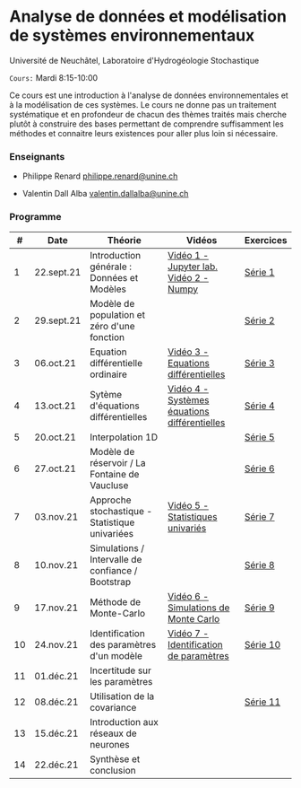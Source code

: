 # Analyse de données et modélisation de systèmes environnementaux

Université de Neuchâtel, Laboratoire d'Hydrogéologie Stochastique

`Cours:` Mardi  8:15-10:00 

Ce cours est une introduction à l'analyse de données environnementales et à la modélisation de ces systèmes. Le cours ne donne pas un traitement systématique et en profondeur de chacun des thèmes traités mais cherche plutôt à construire des bases permettant de comprendre suffisamment les méthodes et connaitre leurs existences pour aller plus loin si nécessaire.  


### Enseignants
 - Philippe Renard [philippe.renard@unine.ch](philippe.renard@unine.ch)

 - Valentin Dall Alba [valentin.dallalba@unine.ch](valentin.dallalba@unine.ch)

   

### Programme 
| #    | Date       | Théorie                                           | Vidéos                                                       | Exercices                                  |
| ---- | ---------- | ------------------------------------------------- | ------------------------------------------------------------ | ------------------------------------------ |
| 1    | 22.sept.21 | Introduction générale : Données et Modèles        | [Vidéo 1 - Jupyter lab.](https://youtu.be/UYHdHoP8cBE)   [Vidéo 2 - Numpy](https://youtu.be/8P0FzUBqh8s) | [Série 1](series/serie01_questions.ipynb)  |
| 2    | 29.sept.21 | Modèle de population et zéro d'une fonction       |                                                              | [Série 2](series/serie02_questions.ipynb)  |
| 3    | 06.oct.21  | Equation différentielle ordinaire                 | [Vidéo 3 - Equations différentielles](https://youtu.be/-673badnGP0) | [Série 3](series/serie03_questions.ipynb)  |
| 4    | 13.oct.21  | Sytème d'équations différentielles                | [Vidéo 4 - Systèmes équations différentielles](https://youtu.be/myWbK_S9Sz8) | [Série 4](series/serie04_questions.ipynb)  |
| 5    | 20.oct.21  | Interpolation 1D                                  |                                                              | [Série 5](series/serie05_questions.ipynb)  |
| 6    | 27.oct.21  | Modèle de réservoir / La Fontaine de Vaucluse     |                                                              | [Série 6](series/serie06_questions.ipynb)  |
| 7    | 03.nov.21  | Approche stochastique - Statistique univariées    | [Vidéo 5 - Statistiques univariés](https://youtu.be/Xzjoapd8LdQ) | [Série 7](series/serie07_questions.ipynb)  |
| 8    | 10.nov.21  | Simulations / Intervalle de confiance / Bootstrap |                                                              | [Série 8](series/serie08_questions.ipynb)  |
| 9    | 17.nov.21  | Méthode de Monte-Carlo                            | [Vidéo 6 - Simulations de Monte Carlo](https://youtu.be/y3tNv6lEK4o) | [Série 9](series/serie09_questions.ipynb)  |
| 10   | 24.nov.21  | Identification des paramètres d'un modèle         | [Vidéo 7 - Identification de paramètres](https://youtu.be/N5dDRPSV0Es) | [Série 10](series/serie10_questions.ipynb) |
| 11   | 01.déc.21  | Incertitude sur les paramètres                    |                                                              |                                            |
| 12   | 08.déc.21  | Utilisation de la covariance                      |                                                              | [Série 11](series/serie11_questions.ipynb) |
| 13   | 15.déc.21  | Introduction aux réseaux de neurones              |                                                              |                                            |
| 14   | 22.déc.21  | Synthèse et conclusion                            |                                                              |                                            |

